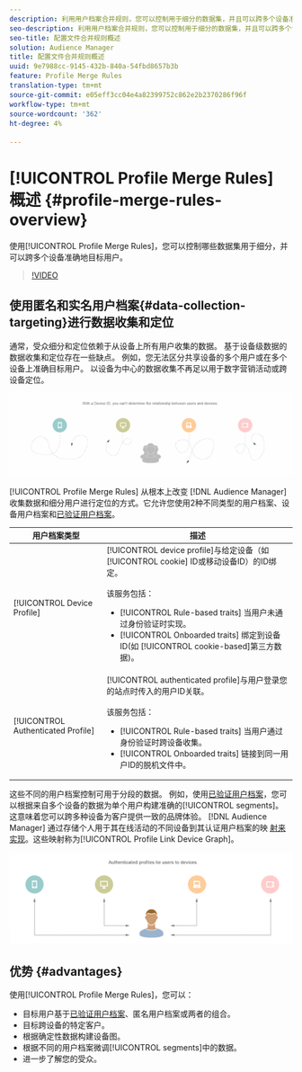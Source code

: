 ```yaml
---
description: 利用用户档案合并规则，您可以控制用于细分的数据集，并且可以跨多个设备准确目标人。
seo-description: 利用用户档案合并规则，您可以控制用于细分的数据集，并且可以跨多个设备准确目标人。
seo-title: 配置文件合并规则概述
solution: Audience Manager
title: 配置文件合并规则概述
uuid: 9e7988cc-9145-432b-840a-54fbd8657b3b
feature: Profile Merge Rules
translation-type: tm+mt
source-git-commit: e05eff3cc04e4a82399752c862e2b2370286f96f
workflow-type: tm+mt
source-wordcount: '362'
ht-degree: 4%

---
```



# [!UICONTROL Profile Merge Rules] 概述 {#profile-merge-rules-overview}

使用[!UICONTROL Profile Merge Rules]，您可以控制哪些数据集用于细分，并可以跨多个设备准确地目标用户。

>[!VIDEO](https://video.tv.adobe.com/v/28974)

## 使用匿名和实名用户档案{#data-collection-targeting}进行数据收集和定位

通常，受众细分和定位依赖于从设备上所有用户收集的数据。 基于设备级数据的数据收集和定位存在一些缺点。 例如，您无法区分共享设备的多个用户或在多个设备上准确目标用户。 以设备为中心的数据收集不再足以用于数字营销活动或跨设备定位。

![](assets/unauthenticated2.png)

[!UICONTROL Profile Merge Rules] 从根本上改变 [!DNL Audience Manager] 收集数据和细分用户进行定位的方式。它允许您使用2种不同类型的用户档案、设备用户档案和[已验证用户档案](../../reference/visitor-authentication-states.md)。

| 用户档案类型 | 描述 |
|---|---|
| [!UICONTROL Device Profile] | [!UICONTROL device profile]与给定设备（如[!UICONTROL cookie] ID或移动设备ID）的ID绑定。<br><br>该服务包括：<ul><li>[!UICONTROL Rule-based traits] 当用户未通过身份验证时实现。</li><li>[!UICONTROL Onboarded traits] 绑定到设备ID(如 [!UICONTROL cookie-based]第三方数据)。</li></ul> |
| [!UICONTROL Authenticated Profile] | [!UICONTROL authenticated profile]与用户登录您的站点时传入的用户ID关联。<br><br>该服务包括：<ul><li>[!UICONTROL Rule-based traits] 当用户通过身份验证时跨设备收集。</li><li>[!UICONTROL Onboarded traits] 链接到同一用户ID的脱机文件中。</li></ul> |

这些不同的用户档案控制可用于分段的数据。 例如，使用[已验证用户档案](../../reference/visitor-authentication-states.md)，您可以根据来自多个设备的数据为单个用户构建准确的[!UICONTROL segments]。 这意味着您可以跨多种设备为客户提供一致的品牌体验。 [!DNL Audience Manager] 通过存储个人用于其在线活动的不同设备到其认证用户档案的映 [射来实现](../../reference/visitor-authentication-states.md)。这些映射称为[!UICONTROL Profile Link Device Graph]。

![](assets/authenticated2.png)

## 优势 {#advantages}

使用[!UICONTROL Profile Merge Rules]，您可以：

* 目标用户基于[已验证用户档案](../../reference/visitor-authentication-states.md)、匿名用户档案或两者的组合。
* 目标跨设备的特定客户。
* 根据确定性数据构建设备图。
* 根据不同的用户档案微调[!UICONTROL segments]中的数据。
* 进一步了解您的受众。
